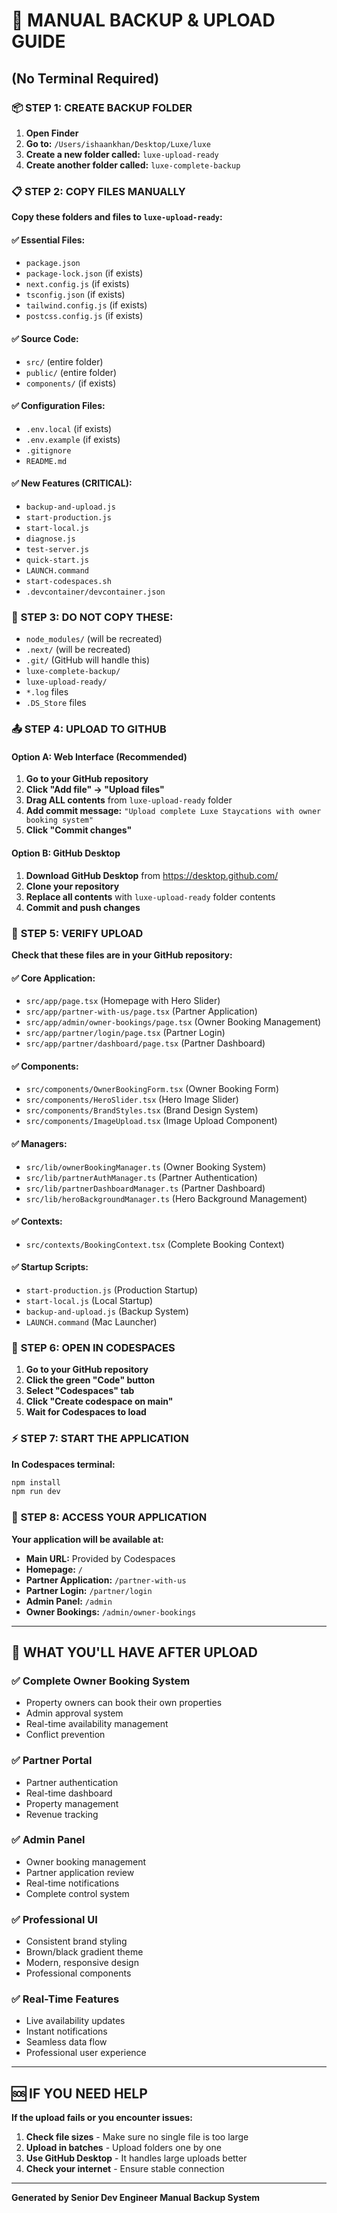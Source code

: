# 🚀 MANUAL BACKUP & UPLOAD GUIDE
## (No Terminal Required)

### 📦 **STEP 1: CREATE BACKUP FOLDER**

1. **Open Finder**
2. **Go to:** `/Users/ishaankhan/Desktop/Luxe/luxe`
3. **Create a new folder called:** `luxe-upload-ready`
4. **Create another folder called:** `luxe-complete-backup`

### 📋 **STEP 2: COPY FILES MANUALLY**

**Copy these folders and files to `luxe-upload-ready`:**

#### ✅ **Essential Files:**
- `package.json`
- `package-lock.json` (if exists)
- `next.config.js` (if exists)
- `tsconfig.json` (if exists)
- `tailwind.config.js` (if exists)
- `postcss.config.js` (if exists)

#### ✅ **Source Code:**
- `src/` (entire folder)
- `public/` (entire folder)
- `components/` (if exists)

#### ✅ **Configuration Files:**
- `.env.local` (if exists)
- `.env.example` (if exists)
- `.gitignore`
- `README.md`

#### ✅ **New Features (CRITICAL):**
- `backup-and-upload.js`
- `start-production.js`
- `start-local.js`
- `diagnose.js`
- `test-server.js`
- `quick-start.js`
- `LAUNCH.command`
- `start-codespaces.sh`
- `.devcontainer/devcontainer.json`

### 🚫 **STEP 3: DO NOT COPY THESE:**
- `node_modules/` (will be recreated)
- `.next/` (will be recreated)
- `.git/` (GitHub will handle this)
- `luxe-complete-backup/`
- `luxe-upload-ready/`
- `*.log` files
- `.DS_Store` files

### 📤 **STEP 4: UPLOAD TO GITHUB**

#### **Option A: Web Interface (Recommended)**

1. **Go to your GitHub repository**
2. **Click "Add file" → "Upload files"**
3. **Drag ALL contents** from `luxe-upload-ready` folder
4. **Add commit message:** `"Upload complete Luxe Staycations with owner booking system"`
5. **Click "Commit changes"**

#### **Option B: GitHub Desktop**

1. **Download GitHub Desktop** from https://desktop.github.com/
2. **Clone your repository**
3. **Replace all contents** with `luxe-upload-ready` folder contents
4. **Commit and push changes**

### 🎯 **STEP 5: VERIFY UPLOAD**

**Check that these files are in your GitHub repository:**

#### ✅ **Core Application:**
- `src/app/page.tsx` (Homepage with Hero Slider)
- `src/app/partner-with-us/page.tsx` (Partner Application)
- `src/app/admin/owner-bookings/page.tsx` (Owner Booking Management)
- `src/app/partner/login/page.tsx` (Partner Login)
- `src/app/partner/dashboard/page.tsx` (Partner Dashboard)

#### ✅ **Components:**
- `src/components/OwnerBookingForm.tsx` (Owner Booking Form)
- `src/components/HeroSlider.tsx` (Hero Image Slider)
- `src/components/BrandStyles.tsx` (Brand Design System)
- `src/components/ImageUpload.tsx` (Image Upload Component)

#### ✅ **Managers:**
- `src/lib/ownerBookingManager.ts` (Owner Booking System)
- `src/lib/partnerAuthManager.ts` (Partner Authentication)
- `src/lib/partnerDashboardManager.ts` (Partner Dashboard)
- `src/lib/heroBackgroundManager.ts` (Hero Background Management)

#### ✅ **Contexts:**
- `src/contexts/BookingContext.tsx` (Complete Booking Context)

#### ✅ **Startup Scripts:**
- `start-production.js` (Production Startup)
- `start-local.js` (Local Startup)
- `backup-and-upload.js` (Backup System)
- `LAUNCH.command` (Mac Launcher)

### 🚀 **STEP 6: OPEN IN CODESPACES**

1. **Go to your GitHub repository**
2. **Click the green "Code" button**
3. **Select "Codespaces" tab**
4. **Click "Create codespace on main"**
5. **Wait for Codespaces to load**

### ⚡ **STEP 7: START THE APPLICATION**

**In Codespaces terminal:**
```bash
npm install
npm run dev
```

### 📱 **STEP 8: ACCESS YOUR APPLICATION**

**Your application will be available at:**
- **Main URL:** Provided by Codespaces
- **Homepage:** `/`
- **Partner Application:** `/partner-with-us`
- **Partner Login:** `/partner/login`
- **Admin Panel:** `/admin`
- **Owner Bookings:** `/admin/owner-bookings`

---

## 🎉 **WHAT YOU'LL HAVE AFTER UPLOAD**

### ✅ **Complete Owner Booking System**
- Property owners can book their own properties
- Admin approval system
- Real-time availability management
- Conflict prevention

### ✅ **Partner Portal**
- Partner authentication
- Real-time dashboard
- Property management
- Revenue tracking

### ✅ **Admin Panel**
- Owner booking management
- Partner application review
- Real-time notifications
- Complete control system

### ✅ **Professional UI**
- Consistent brand styling
- Brown/black gradient theme
- Modern, responsive design
- Professional components

### ✅ **Real-Time Features**
- Live availability updates
- Instant notifications
- Seamless data flow
- Professional user experience

---

## 🆘 **IF YOU NEED HELP**

**If the upload fails or you encounter issues:**

1. **Check file sizes** - Make sure no single file is too large
2. **Upload in batches** - Upload folders one by one
3. **Use GitHub Desktop** - It handles large uploads better
4. **Check your internet** - Ensure stable connection

---

**Generated by Senior Dev Engineer Manual Backup System**

